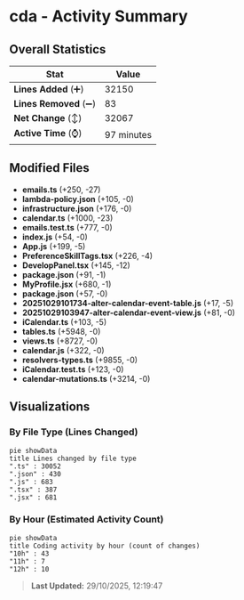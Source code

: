 # cda - Activity Summary 

## Overall Statistics

| Stat                   | Value                                                             |
| ---------------------- | ----------------------------------------------------------------- |
| **Lines Added** (➕)   | 32150                                          |
| **Lines Removed** (➖) | 83                                        |
| **Net Change** (↕)    | 32067                |
| **Active Time** (⌚)   | 97 minutes |


## Modified Files
- **emails.ts** (+250, -27)
- **lambda-policy.json** (+105, -0)
- **infrastructure.json** (+176, -0)
- **calendar.ts** (+1000, -23)
- **emails.test.ts** (+777, -0)
- **index.js** (+54, -0)
- **App.js** (+199, -5)
- **PreferenceSkillTags.tsx** (+226, -4)
- **DevelopPanel.tsx** (+145, -12)
- **package.json** (+91, -1)
- **MyProfile.jsx** (+680, -1)
- **package.json** (+57, -0)
- **20251029101734-alter-calendar-event-table.js** (+17, -5)
- **20251029103947-alter-calendar-event-view.js** (+81, -0)
- **iCalendar.ts** (+103, -5)
- **tables.ts** (+5948, -0)
- **views.ts** (+8727, -0)
- **calendar.js** (+322, -0)
- **resolvers-types.ts** (+9855, -0)
- **iCalendar.test.ts** (+123, -0)
- **calendar-mutations.ts** (+3214, -0)

## Visualizations

### By File Type (Lines Changed)

```mermaid
pie showData
title Lines changed by file type
".ts" : 30052
".json" : 430
".js" : 683
".tsx" : 387
".jsx" : 681
```

### By Hour (Estimated Activity Count)

```mermaid
pie showData
title Coding activity by hour (count of changes)
"10h" : 43
"11h" : 7
"12h" : 10
```


> **Last Updated:** 29/10/2025, 12:19:47